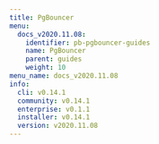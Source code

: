 ```yaml
---
title: PgBouncer
menu:
  docs_v2020.11.08:
    identifier: pb-pgbouncer-guides
    name: PgBouncer
    parent: guides
    weight: 10
menu_name: docs_v2020.11.08
info:
  cli: v0.14.1
  community: v0.14.1
  enterprise: v0.1.1
  installer: v0.14.1
  version: v2020.11.08
---
```


